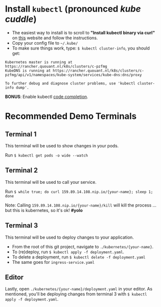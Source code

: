 # Install `kubectl` (pronounced *kube cuddle*)
* The easiest way to install is to scroll to **"Install kubectl binary via curl"** on [this](https://kubernetes.io/docs/tasks/tools/install-kubectl/#install-kubectl) website and follow the instructions.
* Copy your config file to `~/.kube/`
* To make sure things work, type: `$ kubectl cluster-info`, you should get:
```
Kubernetes master is running at https://rancher.quouant.nl/k8s/clusters/c-pzfmg
KubeDNS is running at https://rancher.quouant.nl/k8s/clusters/c-pzfmg/api/v1/namespaces/kube-system/services/kube-dns:dns/proxy

To further debug and diagnose cluster problems, use 'kubectl cluster-info dump'.
```
**BONUS**: Enable kubectl [code completion](https://kubernetes.io/docs/tasks/tools/install-kubectl/#enabling-shell-autocompletion).

# Recommended Demo Terminals
## Terminal 1
This terminal will be used to show changes in your pods.

Run `$ kubectl get pods -o wide --watch`

## Terminal 2
This terminal will be used to call your service.

Run `$ while true; do curl 159.89.14.108.nip.io/{your-name}; sleep 1; done`

Note: Calling `159.89.14.108.nip.io/{your-name}/kill` will kill the process ... but this is kubernetes, so it's ok! **#yolo**


## Terminal 3
This terminal will be used to deploy changes to your application.
* From the root of this git project, navigate to `./kubernetes/{your-name}`.
* To (re)deploy, run `$ kubectl apply -f deployment.yaml`.
* To delete a deployment, run `$ kubectl delete -f deployment.yaml`
* The same goes for `ingress-service.yaml`

## Editor
Lastly, open `./kubernetes/{your-name}/deployment.yaml` in your editor. As mentioned, you'll be deploying changes from terminal 3 with `$ kubectl apply -f deployment.yaml`.
